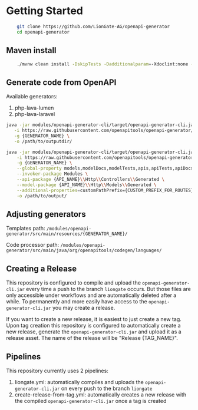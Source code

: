 # Getting Started

```sh
    git clone https://github.com/LionGate-AG/openapi-generator
    cd openapi-generator
```

## Maven install

```sh
    ./mvnw clean install -DskipTests -Dadditionalparam=-Xdoclint:none -DadditionalJOption=-Xdoclint:none
```

## Generate code from OpenAPI

Available generators:
1. php-lava-lumen
2. php-lava-laravel

```sh
java -jar modules/openapi-generator-cli/target/openapi-generator-cli.jar generate \
   -i https://raw.githubusercontent.com/openapitools/openapi-generator/master/modules/openapi-generator/src/test/resources/3_0/petstore.yaml \
   -g {GENERATOR_NAME} \
   -o /path/to/outputdir/
```

```sh
java -jar modules/openapi-generator-cli/target/openapi-generator-cli.jar generate \
    -i https://raw.githubusercontent.com/openapitools/openapi-generator/master/modules/openapi-generator/src/test/resources/3_0/petstore.yaml \
    -g {GENERATOR_NAME} \
    --global-property models,modelDocs,modelTests,apis,apiTests,apiDocs,supportingFiles \
    --invoker-package Modules \
    --api-package {API_NAME}\\Http\\Controllers\\Generated \
    --model-package {API_NAME}\\Http\\Models\\Generated \
    --additional-properties=customPathPrefix={CUSTOM_PREFIX_FOR_ROUTES} \
    -o /path/to/output/
```

## Adjusting generators

Templates path: ```/modules/openapi-generator/src/main/resources/{GENERATOR_NAME}/```

Code processor path: ```/modules/openapi-generator/src/main/java/org/openapitools/codegen/languages/```

## Creating a Release

This repository is configured to compile and upload the ```openapi-generator-cli.jar``` every time a push to the branch ```liongate``` occurs. But those files are only accessible under workflows and are automatically deleted after a while. To permanently and more easily have access to the ```openapi-generator-cli.jar``` you may create a release. 

If you want to create a new release, it is easiest to just create a new tag. Upon tag creation this repository is configured to automatically create a new release, generate the ```openapi-generator-cli.jar``` and upload it as a release asset. The name of the release will be "Release {TAG_NAME}".

## Pipelines

This repository currently uses 2 pipelines:
1. liongate.yml: automatically compiles and uploads the ```openapi-generator-cli.jar``` on every push to the branch ```liongate```
2. create-release-from-tag.yml: automatically creates a new release with the compiled ```openapi-generator-cli.jar``` once a tag is created
